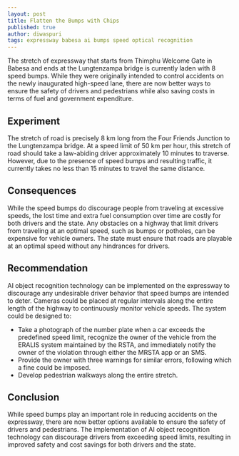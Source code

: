 ```yaml
---
layout: post
title: Flatten the Bumps with Chips
published: true
author: diwaspuri
tags: expressway babesa ai bumps speed optical recognition
---
```


The stretch of expressway that starts from Thimphu Welcome Gate in Babesa and ends at the Lungtenzampa bridge is currently laden with 8 speed bumps. While they were originally intended to control accidents on the newly inaugurated high-speed lane, there are now better ways to ensure the safety of drivers and pedestrians while also saving costs in terms of fuel and government expenditure. 

## **Experiment**

The stretch of road is precisely 8 km long from the Four Friends Junction to the Lungtenzampa bridge. At a speed limit of 50 km per hour, this stretch of road should take a law-abiding driver approximately 10 minutes to traverse. However, due to the presence of speed bumps and resulting traffic, it currently takes no less than 15 minutes to travel the same distance.

## **Consequences**

While the speed bumps do discourage people from traveling at excessive speeds, the lost time and extra fuel consumption over time are costly for both drivers and the state. Any obstacles on a highway that limit drivers from traveling at an optimal speed, such as bumps or potholes, can be expensive for vehicle owners. The state must ensure that roads are playable at an optimal speed without any hindrances for drivers.

## **Recommendation**

AI object recognition technology can be implemented on the expressway to discourage any undesirable driver behavior that speed bumps are intended to deter. Cameras could be placed at regular intervals along the entire length of the highway to continuously monitor vehicle speeds. The system could be designed to:

- Take a photograph of the number plate when a car exceeds the predefined speed limit, recognize the owner of the vehicle from the ERALIS system maintained by the RSTA, and immediately notify the owner of the violation through either the MRSTA app or an SMS.
- Provide the owner with three warnings for similar errors, following which a fine could be imposed.
- Develop pedestrian walkways along the entire stretch.

## **Conclusion**

While speed bumps play an important role in reducing accidents on the expressway, there are now better options available to ensure the safety of drivers and pedestrians. The implementation of AI object recognition technology can discourage drivers from exceeding speed limits, resulting in improved safety and cost savings for both drivers and the state.


